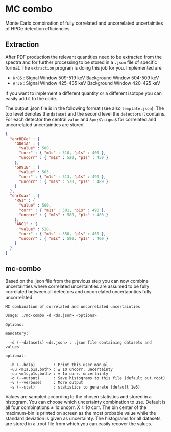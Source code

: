 # MC combo

Monte Carlo combination of fully correlated and uncorrelated uncertainties of
HPGe detection efficiencies.

## Extraction

After PDF production the relevant quantities need to be extracted from the
spectra and for further processing to be stored in a `.json` file of specific
format. The `extraction` program is doing this job for you. Implemented are

 * `Kr85` : Signal Window 509-519 keV Background Window 504-509 keV
 * `Ar36` : Signal Window 425-435 keV Background Window 420-425 keV

If you want to implement a different quantity or a different isotope you can
easily add it to the code.

The output .json file is in the following format (see also `template.json`). The
top level denotes the `dataset` and the second level the `detectors` it
contains. For each detector the central `value` and `&pm;$\sigma$` for
correlated and uncorrelated uncertainties are stored.

```json
{
  "enrBEGe" : {
    "GD61A" : {
      "value" : 500,
      "corr" : { "m1s" : 510, "p1s" : 400 },
      "uncorr" : { "m1s" : 520, "p1s" : 450 }
    },
    "GD91B" : {
      "value" : 503,
      "corr" : { "m1s" : 513, "p1s" : 499 },
      "uncorr" : { "m1s" : 530, "p1s" : 489 }
    }
  },
  "enrCoax" : {
    "RG1" : {
      "value" : 500,
      "corr" : { "m1s" : 501, "p1s" : 490 },
      "uncorr" : { "m1s" : 580, "p1s" : 480 }
    },
    "ANG1" : {
      "value" : 520,
      "corr" : { "m1s" : 550, "p1s" : 450 },
      "uncorr" : { "m1s" : 590, "p1s" : 400 }
    }
  }
}
```

## mc-combo

Based on the .json file from the previous step you can now combine uncertainties
where correlated uncertainties are assumed to be fully correlated between all
detectors and uncorrelated uncertaonties fully uncorrelated.

```
MC combination of correlated and uncorrelated uncertainties

Usage: ./mc-combo -d <ds.json> <options>

Options:

mandatory:

  -d (--datasets) <ds.json> : .json file containing datasets and values

optional:

  -h (--help)        : Print this user manual
  -uu <m1s,p1s,both> : ± 1σ uncorr. uncertainty
  -cu <m1s,p1s,both> : ± 1σ corr. uncertainty
  -o (--output)      : Save histograms to this file (default out.root)
  -v (--verbose)     : More output
  -s (--stat)        : statistics to generate (default 1e6)
```

Values are sampled according to the chosen statistics and stored in a histogram.
You can choose which uncertainty combination to use. Default is all four
combinations ± 1σ uncorr. X ± 1σ corr. The bin center of the maximum-bin is
printed on screen as the most probable value while the standard deviation is
given as uncertainty. The histograms for all datasets are stored in a .root file
from which you can easily recover the values.

